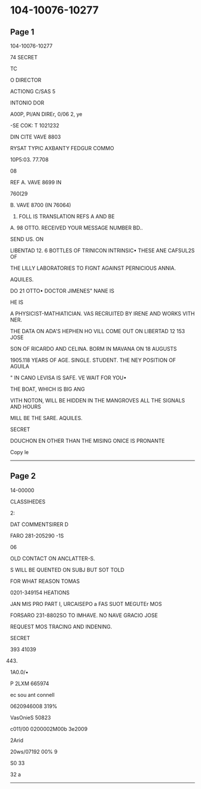 # 104-10076-10277

## Page 1

104-10076-10277

74 SECRET

TC

O DIRECTOR

ACTIONG C/SAS 5

INTONIO DOR

A00P, PI/AN DIREr, 0/06 2, ye

-SE COK: T 1021232

DIN CITE VAVE 8803

RYSAT TYPIC AXBANTY FEDGUR COMMO

10P5:03. 77.708

08

REF A. VAVE 8699 IN

760(29

B. VAVE 8700 (IN 76064)

1. FOLL IS TRANSLATION REFS A AND BE

A. 98 OTTO. RECEIVED YOUR MESSAGE NUMBER BD..

SEND US. ON

LIBENTAD 12. 6 BOTTLES OF TRINICON INTRINSIC• THESE ANE CAFSUL2S OF

THE LILLY LABORATORIES TO FIGNT AGAINST PERNICIOUS ANNIA.

AQUILES.

DO 21 OTTO• DOCTOR JIMENES" NANE IS

HE IS

A PHYSICIST-MATHIATICIAN. VAS RECRUITED BY IRENE AND WORKS VITH NER.

THE DATA ON ADA'S HEPHEN HO VILL COME OUT ON LIBERTAD 12 153 JOSE

SON OF RICARDO AND CELINA. BORM IN MAVANA ON 18 AUGUSTS

1905.118 YEARS OF AGE. SINGLE. STUDENT. THE NEY POSITION OF AGUILA

" IN CANO LEVISA IS SAFE. VE WAIT FOR YOU•

THE BOAT, WHICH IS BIG ANG

VITH NOTON, WILL BE HIDDEN IN THE MANGROVES ALL THE SIGNALS AND HOURS

MILL BE THE SARE. AQUILES.

SECRET

DOUCHON EN OTHER THAN THE MISING ONICE IS PRONANTE

Copy le

---

## Page 2

14-00000

CLASSIHEDES

2:

DAT COMMENTSIRER D

FARO 281-205290 -1S

06

OLD CONTACT ON ANCLATTER-S.

S WILL BE QUENTED ON SUBJ BUT SOT TOLD

FOR WHAT REASON TOMAS

0201-349154 HEATIONS

JAN MIS PRO PART I, URCAISEPO a FAS SUOT MEGUTEr MOS

FORSARO 231-8802SO TO IMHAVE. NO NAVE GRACIO JOSE

REQUEST MOS TRACING AND INDENING.

SECRET

393 41039

443.

1A0.0/•

P 2LXM 665974

ec sou ant connell

0620946008 319%

VasOnieS 50823

c011/00 0200002M00b 3e2009

2Arid

20ws/07192 00% 9

S0 33

32 a

---

